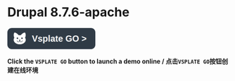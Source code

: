 # Drupal 8.7.6-apache

<a href="https://www.vsplate.com/?docker-compose=https://github.com/vsplate/dcenvs/drupal/8.7.6-apache"><img alt="VSPLATE GO" src="https://raw.githubusercontent.com/vsplate/images/master/vsgo_btn.png" width="200px"></a>

**Click the `VSPLATE GO` button to launch a demo online / 点击`VSPLATE GO`按钮创建在线环境**